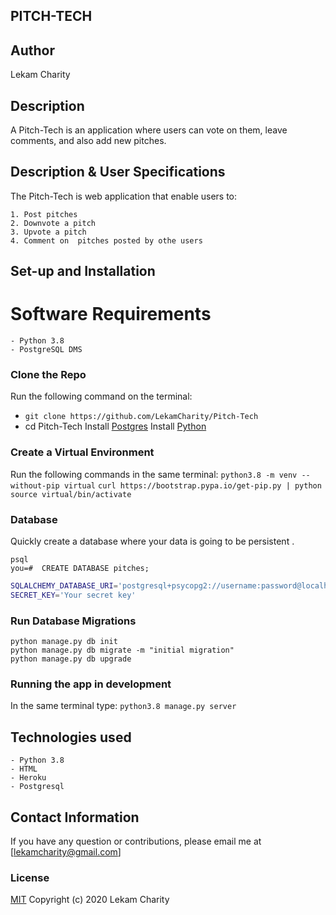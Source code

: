 ## PITCH-TECH

## Author

Lekam Charity

## Description

A Pitch-Tech is an application where users can vote on them, leave comments, and also add new pitches.


## Description & User Specifications
The Pitch-Tech is web application  that enable users to:

    1. Post pitches
    2. Downvote a pitch
    3. Upvote a pitch
    4. Comment on  pitches posted by othe users


## Set-up and Installation

# Software Requirements
    - Python 3.8
    - PostgreSQL DMS

### Clone the Repo
Run the following command on the terminal:
* `git clone https://github.com/LekamCharity/Pitch-Tech`
*  cd Pitch-Tech
Install [Postgres](https://www.postgresql.org/download/)
Install [Python](https://www.python.org/downloads/)

### Create a Virtual Environment
Run the following commands in the same terminal:
```python3.8 -m venv --without-pip virtual```
```curl https://bootstrap.pypa.io/get-pip.py | python```
```source virtual/bin/activate```

### Database
Quickly create a database where your data is going to be persistent .
```
psql
you=#  CREATE DATABASE pitches;
```

```bash
SQLALCHEMY_DATABASE_URI='postgresql+psycopg2://username:password@localhost/pitchtech'
SECRET_KEY='Your secret key'
```

### Run Database Migrations
```
python manage.py db init
python manage.py db migrate -m "initial migration"
python manage.py db upgrade
```

### Running the app in development
In the same terminal type:
`python3.8 manage.py server` 


## Technologies used
    - Python 3.8
    - HTML
    - Heroku
    - Postgresql

## Contact Information 

If you have any question or contributions, please email me at [lekamcharity@gmail.com]

### License
  [MIT](https://github.com/LekamCharity/Natalie-news/blob/master/License) Copyright (c) 2020 Lekam Charity

